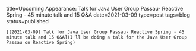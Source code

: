 
title=Upcoming Appearance: Talk for Java User Group Passau- Reactive Spring - 45 minute talk and 15 Q&A
date=2021-03-09
type=post
tags=blog
status=published
~~~~~~
[(2021-03-09) Talk for Java User Group Passau- Reactive Spring - 45 minute talk and 15 Q&A](I'll be doing a talk for the Java User Group Passau on Reactive Spring) 
            
